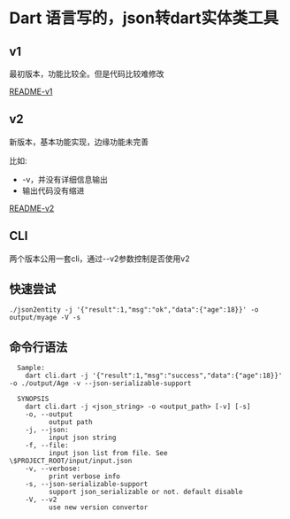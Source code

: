 # Dart 语言写的，json转dart实体类工具

## v1
最初版本，功能比较全。但是代码比较难修改

[README-v1](https://github.com/laxian/flutter-gsonformat/v1/blob/master/README.md)

## v2
新版本，基本功能实现，边缘功能未完善

比如:
- -v，并没有详细信息输出
- 输出代码没有缩进

[README-v2](https://github.com/laxian/flutter-gsonformat/v1/blob/master/README-v2.md)

## CLI
两个版本公用一套cli，通过--v2参数控制是否使用v2

## 快速尝试
`./json2entity -j '{"result":1,"msg":"ok","data":{"age":18}}' -o output/myage -V -s`

## 命令行语法
```shell
  Sample:
    dart cli.dart -j '{"result":1,"msg":"success","data":{"age":18}}' -o ./output/Age -v --json-serializable-support

  SYNOPSIS
    dart cli.dart -j <json_string> -o <output_path> [-v] [-s]
    -o, --output
          output path
    -j, --json: 
          input json string
    -f, --file: 
          input json list from file. See \$PROJECT_ROOT/input/input.json
    -v, --verbose: 
          print verbose info
    -s, --json-serializable-support
          support json_serializable or not. default disable
    -V, --v2
          use new version convertor
```